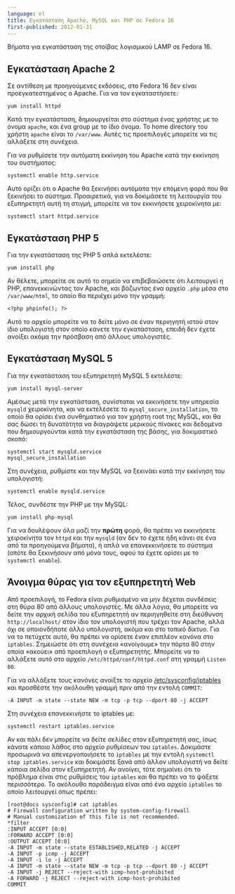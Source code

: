 ```yaml
---
language: el
title: Εγκατάσταση Apache, MySQL και PHP σε Fedora 16
first-published: 2012-01-31
---
```


Βήματα για εγκατάσταση της στοίβας λογισμικού LAMP σε Fedora 16.

<!-- read more -->

## Εγκατάσταση Apache 2 ##

Σε αντίθεση με προηγούμενες εκδόσεις, στο Fedora 16 δεν είναι προεγκατεστημένος ο Apache. Για να τον εγκαταστήσετε:

```
yum install httpd
```

Κατά την εγκατάσταση, δημιουργείται στο σύστημα ένας χρήστης με το όνομα `apache`, και ένα group με το ίδιο όνομα. Το
home directory του χρήστη `apache` είναι το `/var/www`. Αυτές τις προεπιλογές μπορείτε να τις αλλάξετε στη συνέχεια.

Για να ρυθμίσετε την αυτόματη εκκίνηση του Apache κατά την εκκίνηση του συστήματος:

```
systemctl enable http.service
```

Αυτό ορίζει ότι ο Apache θα ξεκινήσει αυτόματα την επόμενη φορά που θα ξεκινήσει το σύστημα. Προαιρετικά, για να
δοκιμάσετε τη λειτουργία του εξυπηρετητή αυτή τη στιγμή, μπορείτε να τον εκκινήσετε χειροκίνητα με:

```
systemctl start httpd.service
```

## Εγκατάσταση PHP 5 ##

Για την εγκατάσταση της PHP 5 απλά εκτελέστε:

```
yum install php
```

Αν θέλετε, μπορείτε σε αυτό το σημείο να επιβεβαιώσετε ότι λειτουργεί η PHP, επανεκκινώντας τον Apache, και βάζωντας
ένα αρχείο `.php` μέσα στο `/var/www/html`, το οποίο θα περιέχει μόνο την γραμμή: 

```
<?php phpinfo(); ?>
```

Αυτό το αρχείο μπορείτε να το δείτε μόνο σε έναν περιηγητή ιστού στον ίδιο υπολογιστή στον οποίο κάνετε την
εγκατάσταση, επειδή δεν έχετε ανοίξει ακόμα την πρόσβαση από άλλους υπολογιστές.

## Εγκατάσταση MySQL 5 ##

Για την εγκατάσταση του εξυπηρετητή MySQL 5 εκτελέστε:

```
yum install mysql-server
```

Αμέσως μετά την εγκατάσταση, συνίσταται να εκκινήσετε την υπηρεσία `mysqld` χειροκίνητα, και να εκτελέσετε το
`mysql_secure_installation`, το οποίο θα ορίσει ένα συνθηματικό για τον χρήστη root της MySQL, και θα σας δώσει τη
δυνατότητα να διαγράψετε μερικούς πίνακες και δεδομένα που δημιουργούνται κατά την εγκατάσταση της βάσης, για
δοκιμαστικό σκοπό:

```
systemctl start mysqld.service
mysql_secure_installation
```

Στη συνέχεια, ρυθμίστε και την MySQL να ξεκινάει κατά την εκκίνηση του υπολογιστή:

```
systemctl enable mysqld.service
```

Τέλος, συνδέστε την PHP με την MySQL:

```
yum install php-mysql
```

Για να δουλέψουν όλα μαζί την **πρώτη** φορά, θα πρέπει να εκκινήσετε χειροκίνητα τον `httpd` και την `mysqld` (αν δεν
το έχετε ήδη κάνει σε ένα από τα προηγούμενα βήματα), ή απλά να επανεκκινήσετε το σύστημα (οπότε θα ξεκινήσουν από μόνα
τους, αφού τα έχετε ορίσει με το `systemctl enable`).

## Άνοιγμα θύρας για τον εξυπηρετητή Web ##

Από προεπιλογή, το Fedora είναι ρυθμισμένο να μην δέχεται συνδέσεις στη θύρα 80 από άλλους υπολογιστές. Με άλλα λόγια,
θα μπορείτε να δείτε την αρχική σελίδα του εξυπηρετητή αν περιηγηθείτε στη διεύθυνση `http://localhost/` στον ίδιο τον
υπολογιστή που τρέχει τον Apache, αλλά όχι σε οποιονδήποτε άλλο υπολογιστή, ακόμα και στο τοπικό δίκτυο. Για να το
πετύχετε αυτό, θα πρέπει να ορίσετε έναν επιπλέον κανόνα στο `iptables`. Σημειώστε ότι στη συνέχεια «ανοίγουμε» την
πόρτα 80 στην οποία «ακούει» από προεπιλογή ο εξυπηρετητής. Μπορείτε να το αλλάξετε αυτό στο αρχείο
`/etc/httpd/conf/httpd.conf` στη γραμμή `Listen 80`.

Για να αλλάξετε τους κανόνες ανοίξτε το αρχείο [/etc/sysconfig/iptables](/docs/etc-sysconfig-iptables.el.html) και
προσθέστε την ακόλουθη γραμμή πριν από την εντολή `COMMIT`:

```
-A INPUT -m state --state NEW -m tcp -p tcp --dport 80 -j ACCEPT
```

Στη συνέχεια επανεκκινήστε το iptables με:

```
systemctl restart iptables.service
```

Αν και πάλι δεν μπορείτε να δείτε σελίδες στον εξυπηρετητή σας, ίσως κάνατε κάποιο λάθος στο αρχείο ρυθμίσεων του
`iptables`. Δοκιμάστε προσωρινά να απενεργοποιήσετε το `iptables` με την εντολή `systemctl stop iptables.service` και
δοκιμάστε ξανά από άλλον υπολογιστή να δείτε κάποια σελίδα στον εξυπηρετητή. Αν ανοίγει, τότε σημαίνει ότι το πρόβλημα
είναι στις ρυθμίσεις του `iptables` και θα πρέπει να το ψάξετε περισσότερο. Το ακόλουθο παράδειγμα είναι από ένα αρχείο
`iptables` το οποίο λειτουργεί όπως πρέπει:

```
[root@docs sysconfig]# cat iptables
# Firewall configuration written by system-config-firewall
# Manual customization of this file is not recommended.
*filter
:INPUT ACCEPT [0:0]
:FORWARD ACCEPT [0:0]
:OUTPUT ACCEPT [0:0]
-A INPUT -m state --state ESTABLISHED,RELATED -j ACCEPT
-A INPUT -p icmp -j ACCEPT
-A INPUT -i lo -j ACCEPT
-A INPUT -m state --state NEW -m tcp -p tcp --dport 80 -j ACCEPT
-A INPUT -j REJECT --reject-with icmp-host-prohibited
-A FORWARD -j REJECT --reject-with icmp-host-prohibited
COMMIT
```
